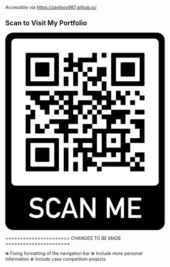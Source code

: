 Accessible via https://zaniboy987.github.io/

## Scan to Visit My Portfolio
![QR Code to Portfolio](QR_Code.png)


====================== CHANGES TO BE MADE ======================

⦿ Fixing formatting of the navigation bar
⦿ Include more personal information
⦿ Include case competition projects